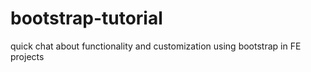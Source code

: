 # bootstrap-tutorial
quick chat about functionality and customization using bootstrap in FE projects
